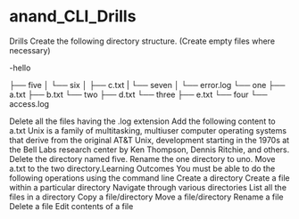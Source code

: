 # anand_CLI_Drills
Drills
Create the following directory structure. 
(Create empty files where necessary)

-hello

├── five
      │
      └── six
│            ├── c.txt
|            └── seven
│                 └── error.log
└── one
      ├── a.txt
      ├── b.txt
      └── two
            ├── d.txt
            └── three
                  ├── e.txt
                  └── four
                        └── access.log

                        
Delete all the files having the .log extension
Add the following content to a.txt
Unix is a family of multitasking, multiuser computer operating
systems that derive from the original AT&T Unix, development
starting in the 1970s at the Bell Labs research center by Ken
Thompson, Dennis Ritchie, and others.
Delete the directory named five.
Rename the one directory to uno.
Move a.txt to the two directory.Learning Outcomes
You must be able to do the following operations using the command line
Create a directory
Create a file within a particular directory
Navigate through various directories
List all the files in a directory
Copy a file/directory
Move a file/directory
Rename a file
Delete a file
Edit contents of a file
